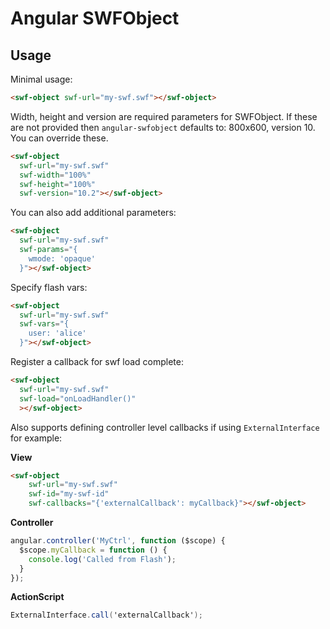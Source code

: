 # Angular SWFObject

## Usage

Minimal usage:

``` html
<swf-object swf-url="my-swf.swf"></swf-object>
```

Width, height and version are required parameters for SWFObject. If these are not provided then `angular-swfobject` defaults to: 800x600, version 10. You can override these.

``` html
<swf-object
  swf-url="my-swf.swf"
  swf-width="100%"
  swf-height="100%"
  swf-version="10.2"></swf-object>
```

You can also add additional parameters:

``` html
<swf-object
  swf-url="my-swf.swf"
  swf-params="{
    wmode: 'opaque'
  }"></swf-object>
```

Specify flash vars:

``` html
<swf-object
  swf-url="my-swf.swf"
  swf-vars="{
    user: 'alice'
  }"></swf-object>
```

Register a callback for swf load complete:

``` html
<swf-object
  swf-url="my-swf.swf"
  swf-load="onLoadHandler()"
  ></swf-object>
```

Also supports defining controller level callbacks if using `ExternalInterface` for example:

**View**

``` html
<swf-object 
    swf-url="my-swf.swf"
    swf-id="my-swf-id"
    swf-callbacks="{'externalCallback': myCallback}"></swf-object>
```

**Controller**
``` JavaScript
angular.controller('MyCtrl', function ($scope) {
  $scope.myCallback = function () {
    console.log('Called from Flash');
  }
});
```

**ActionScript**

``` ActionScript
ExternalInterface.call('externalCallback');
```
